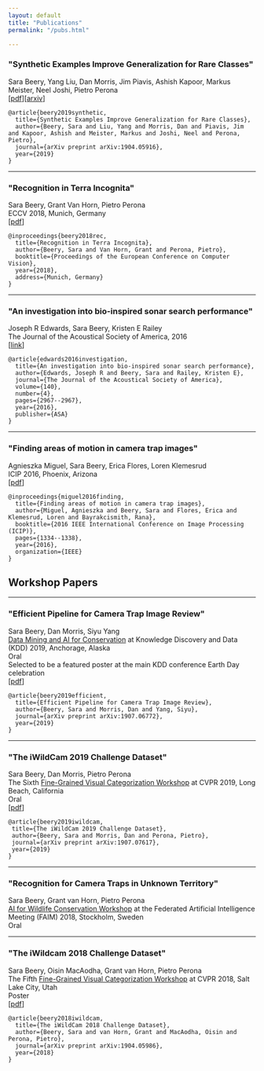 ```yaml
---
layout: default
title: "Publications"
permalink: "/pubs.html"

---
```


### "Synthetic Examples Improve Generalization for Rare Classes"
Sara Beery, Yang Liu, Dan Morris, Jim Piavis, Ashish Kapoor, Markus Meister, Neel Joshi, Pietro Perona   
[[pdf](/assets/papers/synthetic_examples_improve.pdf)][[arxiv](https://arxiv.org/abs/1904.05916)]
```
@article{beery2019synthetic,
  title={Synthetic Examples Improve Generalization for Rare Classes},
  author={Beery, Sara and Liu, Yang and Morris, Dan and Piavis, Jim and Kapoor, Ashish and Meister, Markus and Joshi, Neel and Perona, Pietro},
  journal={arXiv preprint arXiv:1904.05916},
  year={2019}
}
```

---

### "Recognition in Terra Incognita"
Sara Beery, Grant Van Horn, Pietro Perona  
ECCV 2018, Munich, Germany  
[[pdf](/assets/papers/recognition_in_terra_incognita.pdf)]
```
@inproceedings{beery2018rec,
  title={Recognition in Terra Incognita},
  author={Beery, Sara and Van Horn, Grant and Perona, Pietro},
  booktitle={Proceedings of the European Conference on Computer Vision},
  year={2018},
  address={Munich, Germany}
}
```
  
  
---
### "An investigation into bio-inspired sonar search performance"
Joseph R Edwards, Sara Beery, Kristen E Railey  
The Journal of the Acoustical Society of America, 2016  
[[link](https://asa.scitation.org/doi/abs/10.1121/1.4969180)]
```
@article{edwards2016investigation,
  title={An investigation into bio-inspired sonar search performance},
  author={Edwards, Joseph R and Beery, Sara and Railey, Kristen E},
  journal={The Journal of the Acoustical Society of America},
  volume={140},
  number={4},
  pages={2967--2967},
  year={2016},
  publisher={ASA}
}
```
  
  
---
### "Finding areas of motion in camera trap images"
Agnieszka Miguel, Sara Beery, Erica Flores, Loren Klemesrud  
ICIP 2016, Phoenix, Arizona  
[[pdf](/assets/papers/finding_areas_of_motion.pdf)]
```
@inproceedings{miguel2016finding,
  title={Finding areas of motion in camera trap images},
  author={Miguel, Agnieszka and Beery, Sara and Flores, Erica and Klemesrud, Loren and Bayrakcismith, Rana},
  booktitle={2016 IEEE International Conference on Image Processing (ICIP)},
  pages={1334--1338},
  year={2016},
  organization={IEEE}
}
```
  
  
## Workshop Papers
  
---
### "Efficient Pipeline for Camera Trap Image Review"
Sara Beery, Dan Morris, Siyu Yang  
[Data Mining and AI for Conservation](https://sites.google.com/corp/usc.edu/kdd19-dmaic-workshop) at Knowledge Discovery and Data (KDD) 2019, Anchorage, Alaska  
Oral  
Selected to be a featured poster at the main KDD conference Earth Day celebration  
[[pdf](/assets/papers/EfficientPipeline.pdf)]  
```
@article{beery2019efficient,
  title={Efficient Pipeline for Camera Trap Image Review},
  author={Beery, Sara and Morris, Dan and Yang, Siyu},
  journal={arXiv preprint arXiv:1907.06772},
  year={2019}
}
```

---
### "The iWildCam 2019 Challenge Dataset"
Sara Beery, Dan Morris, Pietro Perona  
The Sixth [Fine-Grained Visual Categorization Workshop](https://sites.google.com/corp/usc.edu/kdd19-dmaic-workshop) at CVPR 2019, Long Beach, California  
Oral   
[[pdf](/assets/papers/iWildCam2019.pdf)]  
```
@article{beery2019iwildcam,
 title={The iWildCam 2019 Challenge Dataset},
 author={Beery, Sara and Morris, Dan and Perona, Pietro},
 journal={arXiv preprint arXiv:1907.07617},
 year={2019}
}
```

---
### "Recognition for Camera Traps in Unknown Territory"
Sara Beery, Grant van Horn, Pietro Perona  
[AI for Wildlife Conservation Workshop](https://sites.google.com/a/usc.edu/aiwc/accepted-papers) at the Federated Artificial Intelligence Meeting (FAIM) 2018, Stockholm, Sweden    
Oral  
  

---
### "The iWildcam 2018 Challenge Dataset"
Sara Beery, Oisin MacAodha, Grant van Horn, Pietro Perona  
The Fifth [Fine-Grained Visual Categorization Workshop](https://sites.google.com/view/fgvc5/program) at CVPR 2018, Salt Lake City, Utah    
Poster    
[[pdf](/assets/papers/iWildCam2018.pdf)]
```
@article{beery2018iwildcam,
  title={The iWildCam 2018 Challenge Dataset},
  author={Beery, Sara and van Horn, Grant and MacAodha, Oisin and Perona, Pietro},
  journal={arXiv preprint arXiv:1904.05986},
  year={2018}
}
```

